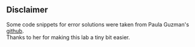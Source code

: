 ## Disclaimer

Some code snippets for error solutions were taken from Paula Guzman's [github](github.com/Paula2208/MetNum2023I/Lab1/pguzmanz_Lab1.ipynb).<br>
Thanks to her for making this lab a tiny bit easier.

